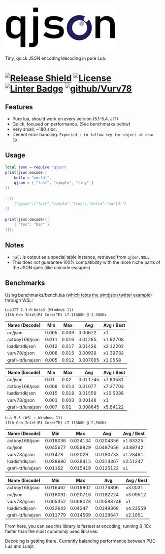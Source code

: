 <img src="qjson.svg" height=150px/>

Tiny, quick JSON encoding/decoding in pure Lua.

# [![Release Shield](https://img.shields.io/github/v/release/Vurv78/qjson.lua?include_prereleases)](https://github.com/Vurv78/qjson.lua/releases/latest) [![License](https://img.shields.io/github/license/Vurv78/qjson.lua?color=red)](https://opensource.org/licenses/MIT) [![Linter Badge](https://github.com/Vurv78/qjson.lua/workflows/Run%20Lest/badge.svg)](https://github.com/Vurv78/qjson.lua/actions) [![github/Vurv78](https://img.shields.io/discord/824727565948157963?label=Discord&logo=discord&logoColor=ffffff&labelColor=7289DA&color=2c2f33)](https://discord.gg/yXKMt2XUXm)

## Features
* Pure lua, should work on every version (5.1-5.4, JIT)
* Quick, focused on performance. (See benchmarks below)
* Very small, ~180 sloc.
* Decent error handling: `Expected : to follow key for object at char 39`

## Usage
```lua
local json = require "qjson"
print(json.encode {
	hello = "world!",
	qjson = { "fast", "simple", "tiny" }
})

--[[
	{"qjson":["fast","simple","tiny"],"hello":"world!"}
]]

print(json.decode([[
	{ "foo": "bar" }
]]))
```

## Notes
* `null` is output as a special table instance, retrieved from `qjson.NULL`
* This does not guarantee 100% compatibility with the more niche parts of the JSON spec (like unicode escapes)

## Benchmarks
Using benchmarks/bench.lua [(which tests the simdjson twitter example)](https://raw.githubusercontent.com/simdjson/simdjson/master/jsonexamples/twitter.json) through WSL:

```
LuaJIT 2.1.0-beta3 (Windows 11)
11th Gen Intel(R) Core(TM) i7-11800H @ 2.30GHz
```

| Name (Decode)        | Min        | Max        | Avg        | Avg / Best  |
| ---                  | ---        | ---        | ---        | ---         |
| rxi/json             | 0.005      | 0.009      | 0.00672    | x1          |
| actboy168/json       | 0.011      | 0.016      | 0.01295    | x1.92708    |
| luadist/dkjson       | 0.012      | 0.017      | 0.01426    | x2.12202    |
| vurv78/qjson         | 0.008      | 0.015      | 0.00939    | x1.39732    |
| grafi-tt/lunajson    | 0.005      | 0.012      | 0.007095   | x1.0558     |

| Name (Encode)        | Min        | Max        | Avg        | Avg / Best  |
| ---                  | ---        | ---        | ---        | ---         |
| rxi/json             | 0.01       | 0.02       | 0.011745   | x7.93581    |
| actboy168/json       | 0.009      | 0.014      | 0.01077    | x7.27703    |
| luadist/dkjson       | 0.015      | 0.018      | 0.01559    | x10.5338    |
| vurv78/qjson         | 0.001      | 0.003      | 0.00148    | x1          |
| grafi-tt/lunajson    | 0.007      | 0.01       | 0.008645   | x5.84122    |

```
Lua 5.3 (WSL : Windows 11)
11th Gen Intel(R) Core(TM) i7-11800H @ 2.30GHz
```

| Name (Decode)        | Min        | Max        | Avg        | Avg / Best  |
| ---                  | ---        | ---        | ---        | ---         |
| actboy168/json       | 0.019036   | 0.024134   | 0.0204356  | x1.63325    |
| rxi/json             | 0.045677   | 0.059829   | 0.0487656  | x3.89742    |
| vurv78/qjson         | 0.01478    | 0.02029    | 0.0160733  | x1.28461    |
| luadist/dkjson       | 0.028986   | 0.038415   | 0.0314367  | x2.51247    |
| grafi-tt/lunajson    | 0.01162    | 0.015419   | 0.0125123  | x1          |

| Name (Encode)        | Min        | Max        | Avg        | Avg / Best  |
| ---                  | ---        | ---        | ---        | ---         |
| actboy168/json       | 0.016462   | 0.019902   | 0.0176806  | x3.0031     |
| rxi/json             | 0.016091   | 0.020716   | 0.0182224  | x3.09512    |
| vurv78/qjson         | 0.005352   | 0.008078   | 0.00588746 | x1          |
| luadist/dkjson       | 0.022643   | 0.04247    | 0.0249368  | x4.23559    |
| grafi-tt/lunajson    | 0.011779   | 0.014569   | 0.0128647  | x2.1851     |

From here, you can see this library is fastest at encoding, running 8-10x faster than the most commonly used libraries.

Decoding is getting there. Currently balancing performance between PUC-Lua and Luajit.